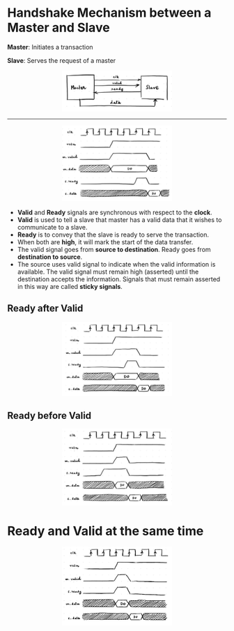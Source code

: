 # Handshake Mechanism between a Master and Slave

**Master**: Initiates a transaction

**Slave**: Serves the request of a master

<p align="center">
 <img src="https://github.com/shraddha375/AXI_protocol/blob/main/images/image1.jpg" width=50% height=50%>
</p>

---

<p align="center">
 <img src="https://github.com/shraddha375/AXI_protocol/blob/main/images/image2.jpg" width=50% height=50%>
</p>

- **Valid** and **Ready** signals are synchronous with respect to the **clock**.
- **Valid** is used to tell a slave that master has a valid data that it wishes to communicate to a slave.
- **Ready** is to convey that the slave is ready to serve the transaction.
- When both are **high**, it will mark the start of the data transfer.
- The valid signal goes from **source to destination**. Ready goes from **destination to source**.
- The source uses valid signal to indicate when the valid information is available. The valid signal must remain high (asserted) until the destination accepts the information. Signals that must remain asserted in this way are called **sticky signals**.

## Ready after Valid

<p align="center">
 <img src="https://github.com/shraddha375/AXI_protocol/blob/main/images/image3.jpg" width=50% height=50%>
</p>

## Ready before Valid

<p align="center">
 <img src="https://github.com/shraddha375/AXI_protocol/blob/main/images/image4.jpg" width=50% height=50%>
</p>

# Ready and Valid at the same time

<p align="center">
 <img src="https://github.com/shraddha375/AXI_protocol/blob/main/images/image5.jpg" width=50% height=50%>
</p>
